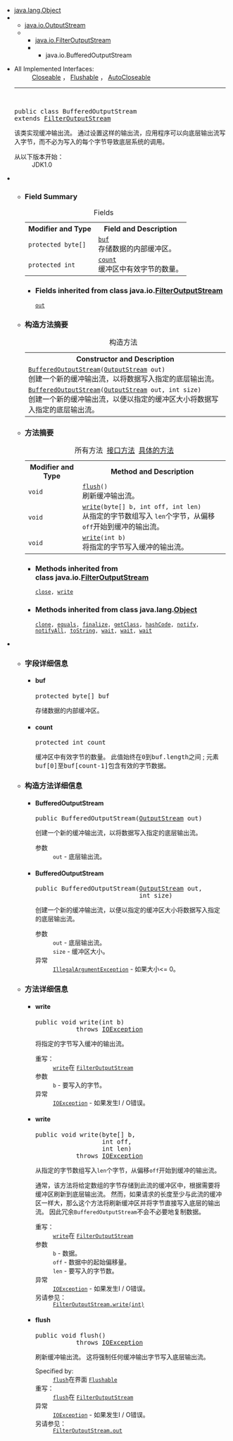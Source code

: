 <div class="contentContainer"> 
   <ul class="inheritance"> 
    <li><a href="../../java/lang/Object.html" title="class in java.lang">java.lang.Object</a></li> 
    <li> 
     <ul class="inheritance"> 
      <li><a href="../../java/io/OutputStream.html" title="class in java.io">java.io.OutputStream</a></li> 
      <li> 
       <ul class="inheritance"> 
        <li><a href="../../java/io/FilterOutputStream.html" title="class in java.io">java.io.FilterOutputStream</a></li> 
        <li> 
         <ul class="inheritance"> 
          <li>java.io.BufferedOutputStream</li> 
         </ul> </li> 
       </ul> </li> 
     </ul> </li> 
   </ul> 
   <div class="description"> 
    <ul class="blockList"> 
     <li class="blockList"> 
      <dl> 
       <dt>
         All Implemented Interfaces: 
       </dt> 
       <dd> 
        <span><a href="../../java/io/Closeable.html" title="java.io中的接口">Closeable</a> ， <a href="../../java/io/Flushable.html" title="java.io中的接口">Flushable</a> ， <a href="../../java/lang/AutoCloseable.html" title="java.lang中的接口">AutoCloseable</a></span> 
       </dd> 
      </dl> 
      <hr> <br> <pre>public class <span class="typeNameLabel">BufferedOutputStream</span>
extends <a href="../../java/io/FilterOutputStream.html" title="class in java.io">FilterOutputStream</a></pre> 
      <div class="block"> 
       <span>该类实现缓冲输出流。</span> 
       <span>通过设置这样的输出流，应用程序可以向底层输出流写入字节，而不必为写入的每个字节导致底层系统的调用。</span> 
      </div> 
      <dl> 
       <dt> 
        <span class="simpleTagLabel">从以下版本开始：</span> 
       </dt> 
       <dd>
         JDK1.0 
       </dd> 
      </dl> </li> 
    </ul> 
   </div> 
   <div class="summary"> 
    <ul class="blockList"> 
     <li class="blockList"> 
      <!-- =========== FIELD SUMMARY =========== --> 
      <ul class="blockList"> 
       <li class="blockList"><a name="field.summary"> 
         <!--   --> </a> <h3>Field Summary</h3> 
        <table class="memberSummary" border="0" cellpadding="3" cellspacing="0" summary="Field Summary table, listing fields, and an explanation"> 
         <caption> 
          <span>Fields</span> 
          <span class="tabEnd">&nbsp;</span> 
         </caption> 
         <tbody> 
          <tr> 
           <th class="colFirst" scope="col">Modifier and Type</th> 
           <th class="colLast" scope="col">Field and Description</th> 
          </tr> 
          <tr class="altColor"> 
           <td class="colFirst"><code>protected byte[]</code></td> 
           <td class="colLast"><code><span class="memberNameLink"><a href="../../java/io/BufferedOutputStream.html#buf">buf</a></span></code> 
            <div class="block">
              存储数据的内部缓冲区。 
            </div> </td> 
          </tr> 
          <tr class="rowColor"> 
           <td class="colFirst"><code>protected int</code></td> 
           <td class="colLast"><code><span class="memberNameLink"><a href="../../java/io/BufferedOutputStream.html#count">count</a></span></code> 
            <div class="block">
              缓冲区中有效字节的数量。 
            </div> </td> 
          </tr> 
         </tbody> 
        </table> 
        <ul class="blockList"> 
         <li class="blockList"><a name="fields.inherited.from.class.java.io.FilterOutputStream"> 
           <!--   --> </a> <h3>Fields inherited from class&nbsp;java.io.<a href="../../java/io/FilterOutputStream.html" title="class in java.io">FilterOutputStream</a></h3> <code><a href="../../java/io/FilterOutputStream.html#out">out</a></code></li> 
        </ul> </li> 
      </ul> 
      <!-- ======== CONSTRUCTOR SUMMARY ======== --> 
      <ul class="blockList"> 
       <li class="blockList"><a name="constructor.summary"> 
         <!--   --> </a> <h3>构造方法摘要</h3> 
        <table class="memberSummary" border="0" cellpadding="3" cellspacing="0" summary="Constructor Summary table, listing constructors, and an explanation"> 
         <caption> 
          <span>构造方法</span> 
          <span class="tabEnd">&nbsp;</span> 
         </caption> 
         <tbody> 
          <tr> 
           <th class="colOne" scope="col">Constructor and Description</th> 
          </tr> 
          <tr class="altColor"> 
           <td class="colOne"><code><span class="memberNameLink"><a href="../../java/io/BufferedOutputStream.html#BufferedOutputStream-java.io.OutputStream-">BufferedOutputStream</a></span>(<a href="../../java/io/OutputStream.html" title="class in java.io">OutputStream</a>&nbsp;out)</code> 
            <div class="block">
              创建一个新的缓冲输出流，以将数据写入指定的底层输出流。 
            </div> </td> 
          </tr> 
          <tr class="rowColor"> 
           <td class="colOne"><code><span class="memberNameLink"><a href="../../java/io/BufferedOutputStream.html#BufferedOutputStream-java.io.OutputStream-int-">BufferedOutputStream</a></span>(<a href="../../java/io/OutputStream.html" title="class in java.io">OutputStream</a>&nbsp;out, int&nbsp;size)</code> 
            <div class="block">
              创建一个新的缓冲输出流，以便以指定的缓冲区大小将数据写入指定的底层输出流。 
            </div> </td> 
          </tr> 
         </tbody> 
        </table> </li> 
      </ul> 
      <!-- ========== METHOD SUMMARY =========== --> 
      <ul class="blockList"> 
       <li class="blockList"><a name="method.summary"> 
         <!--   --> </a> <h3>方法摘要</h3> 
        <table class="memberSummary" border="0" cellpadding="3" cellspacing="0" summary="Method Summary table, listing methods, and an explanation"> 
         <caption> 
          <span id="t0" class="activeTableTab"><span>所有方法</span><span class="tabEnd">&nbsp;</span></span> 
          <span id="t2" class="tableTab"><span><a href="javascript:show(2);">接口方法</a></span><span class="tabEnd">&nbsp;</span></span> 
          <span id="t4" class="tableTab"><span><a href="javascript:show(8);">具体的方法</a></span><span class="tabEnd">&nbsp;</span></span> 
         </caption> 
         <tbody> 
          <tr> 
           <th class="colFirst" scope="col">Modifier and Type</th> 
           <th class="colLast" scope="col">Method and Description</th> 
          </tr> 
          <tr id="i0" class="altColor"> 
           <td class="colFirst"><code>void</code></td> 
           <td class="colLast"><code><span class="memberNameLink"><a href="../../java/io/BufferedOutputStream.html#flush--">flush</a></span>()</code> 
            <div class="block">
              刷新缓冲输出流。 
            </div> </td> 
          </tr> 
          <tr id="i1" class="rowColor"> 
           <td class="colFirst"><code>void</code></td> 
           <td class="colLast"><code><span class="memberNameLink"><a href="../../java/io/BufferedOutputStream.html#write-byte:A-int-int-">write</a></span>(byte[]&nbsp;b, int&nbsp;off, int&nbsp;len)</code> 
            <div class="block">
              从指定的字节数组写入 
             <code>len</code>个字节，从偏移 
             <code>off</code>开始到缓冲的输出流。 
            </div> </td> 
          </tr> 
          <tr id="i2" class="altColor"> 
           <td class="colFirst"><code>void</code></td> 
           <td class="colLast"><code><span class="memberNameLink"><a href="../../java/io/BufferedOutputStream.html#write-int-">write</a></span>(int&nbsp;b)</code> 
            <div class="block">
              将指定的字节写入缓冲的输出流。 
            </div> </td> 
          </tr> 
         </tbody> 
        </table> 
        <ul class="blockList"> 
         <li class="blockList"><a name="methods.inherited.from.class.java.io.FilterOutputStream"> 
           <!--   --> </a> <h3>Methods inherited from class&nbsp;java.io.<a href="../../java/io/FilterOutputStream.html" title="class in java.io">FilterOutputStream</a></h3> <code><a href="../../java/io/FilterOutputStream.html#close--">close</a>, <a href="../../java/io/FilterOutputStream.html#write-byte:A-">write</a></code></li> 
        </ul> 
        <ul class="blockList"> 
         <li class="blockList"><a name="methods.inherited.from.class.java.lang.Object"> 
           <!--   --> </a> <h3>Methods inherited from class&nbsp;java.lang.<a href="../../java/lang/Object.html" title="class in java.lang">Object</a></h3> <code><a href="../../java/lang/Object.html#clone--">clone</a>, <a href="../../java/lang/Object.html#equals-java.lang.Object-">equals</a>, <a href="../../java/lang/Object.html#finalize--">finalize</a>, <a href="../../java/lang/Object.html#getClass--">getClass</a>, <a href="../../java/lang/Object.html#hashCode--">hashCode</a>, <a href="../../java/lang/Object.html#notify--">notify</a>, <a href="../../java/lang/Object.html#notifyAll--">notifyAll</a>, <a href="../../java/lang/Object.html#toString--">toString</a>, <a href="../../java/lang/Object.html#wait--">wait</a>, <a href="../../java/lang/Object.html#wait-long-">wait</a>, <a href="../../java/lang/Object.html#wait-long-int-">wait</a></code></li> 
        </ul> </li> 
      </ul> </li> 
    </ul> 
   </div> 
   <div class="details"> 
    <ul class="blockList"> 
     <li class="blockList"> 
      <!-- ============ FIELD DETAIL =========== --> 
      <ul class="blockList"> 
       <li class="blockList"><a name="field.detail"> 
         <!--   --> </a> <h3>字段详细信息</h3> <a name="buf"> 
         <!--   --> </a> 
        <ul class="blockList"> 
         <li class="blockList"> <h4>buf</h4> <pre>protected&nbsp;byte[] buf</pre> 
          <div class="block">
            存储数据的内部缓冲区。 
          </div> </li> 
        </ul> <a name="count"> 
         <!--   --> </a> 
        <ul class="blockListLast"> 
         <li class="blockList"> <h4>count</h4> <pre>protected&nbsp;int count</pre> 
          <div class="block"> 
           <span>缓冲区中有效字节的数量。</span> 
           <span>此值始终在<tt>0</tt>到<tt>buf.length之间</tt> ;</span> 
           <span>元素<tt>buf[0]</tt>至<tt>buf[count-1]</tt>包含有效的字节数据。</span> 
          </div> </li> 
        </ul> </li> 
      </ul> 
      <!-- ========= CONSTRUCTOR DETAIL ======== --> 
      <ul class="blockList"> 
       <li class="blockList"><a name="constructor.detail"> 
         <!--   --> </a> <h3>构造方法详细信息</h3> <a name="BufferedOutputStream-java.io.OutputStream-"> 
         <!--   --> </a> 
        <ul class="blockList"> 
         <li class="blockList"> <h4>BufferedOutputStream</h4> <pre>public&nbsp;BufferedOutputStream(<a href="../../java/io/OutputStream.html" title="class in java.io">OutputStream</a>&nbsp;out)</pre> 
          <div class="block">
            创建一个新的缓冲输出流，以将数据写入指定的底层输出流。 
          </div> 
          <dl> 
           <dt> 
            <span class="paramLabel">参数</span> 
           </dt> 
           <dd> 
            <code>out</code> - 底层输出流。 
           </dd> 
          </dl> </li> 
        </ul> <a name="BufferedOutputStream-java.io.OutputStream-int-"> 
         <!--   --> </a> 
        <ul class="blockListLast"> 
         <li class="blockList"> <h4>BufferedOutputStream</h4> <pre>public&nbsp;BufferedOutputStream(<a href="../../java/io/OutputStream.html" title="class in java.io">OutputStream</a>&nbsp;out,
                            int&nbsp;size)</pre> 
          <div class="block">
            创建一个新的缓冲输出流，以便以指定的缓冲区大小将数据写入指定的底层输出流。 
          </div> 
          <dl> 
           <dt> 
            <span class="paramLabel">参数</span> 
           </dt> 
           <dd> 
            <code>out</code> - 底层输出流。 
           </dd> 
           <dd> 
            <code>size</code> - 缓冲区大小。 
           </dd> 
           <dt> 
            <span class="throwsLabel">异常</span> 
           </dt> 
           <dd> 
            <code><a href="../../java/lang/IllegalArgumentException.html" title="class in java.lang">IllegalArgumentException</a></code> - 如果大小&lt;= 0。 
           </dd> 
          </dl> </li> 
        </ul> </li> 
      </ul> 
      <!-- ============ METHOD DETAIL ========== --> 
      <ul class="blockList"> 
       <li class="blockList"><a name="method.detail"> 
         <!--   --> </a> <h3>方法详细信息</h3> <a name="write-int-"> 
         <!--   --> </a> 
        <ul class="blockList"> 
         <li class="blockList"> <h4>write</h4> <pre>public&nbsp;void&nbsp;write(int&nbsp;b)
           throws <a href="../../java/io/IOException.html" title="class in java.io">IOException</a></pre> 
          <div class="block">
            将指定的字节写入缓冲的输出流。 
          </div> 
          <dl> 
           <dt> 
            <span class="overrideSpecifyLabel">重写：</span> 
           </dt> 
           <dd> 
            <code><a href="../../java/io/FilterOutputStream.html#write-int-">write</a></code>在 
            <code><a href="../../java/io/FilterOutputStream.html" title="class in java.io">FilterOutputStream</a></code> 
           </dd> 
           <dt> 
            <span class="paramLabel">参数</span> 
           </dt> 
           <dd> 
            <code>b</code> - 要写入的字节。 
           </dd> 
           <dt> 
            <span class="throwsLabel">异常</span> 
           </dt> 
           <dd> 
            <code><a href="../../java/io/IOException.html" title="class in java.io">IOException</a></code> - 如果发生I / O错误。 
           </dd> 
          </dl> </li> 
        </ul> <a name="write-byte:A-int-int-"> 
         <!--   --> </a> 
        <ul class="blockList"> 
         <li class="blockList"> <h4>write</h4> <pre>public&nbsp;void&nbsp;write(byte[]&nbsp;b,
                  int&nbsp;off,
                  int&nbsp;len)
           throws <a href="../../java/io/IOException.html" title="class in java.io">IOException</a></pre> 
          <div class="block"> 
           <span>从指定的字节数组写入<code>len</code>个字节，从偏移<code>off</code>开始到缓冲的输出流。</span> 
           <p> <span>通常，该方法将给定数组的字节存储到此流的缓冲区中，根据需要将缓冲区刷新到底层输出流。</span> <span>然而，如果请求的长度至少与此流的缓冲区一样大，那么这个方法将刷新缓冲区并将字节直接写入底层的输出流。</span> <span>因此冗余<code>BufferedOutputStream</code>不会不必要地复制数据。</span> </p> 
          </div> 
          <dl> 
           <dt> 
            <span class="overrideSpecifyLabel">重写：</span> 
           </dt> 
           <dd> 
            <code><a href="../../java/io/FilterOutputStream.html#write-byte:A-int-int-">write</a></code>在 
            <code><a href="../../java/io/FilterOutputStream.html" title="class in java.io">FilterOutputStream</a></code> 
           </dd> 
           <dt> 
            <span class="paramLabel">参数</span> 
           </dt> 
           <dd> 
            <code>b</code> - 数据。 
           </dd> 
           <dd> 
            <code>off</code> - 数据中的起始偏移量。 
           </dd> 
           <dd> 
            <code>len</code> - 要写入的字节数。 
           </dd> 
           <dt> 
            <span class="throwsLabel">异常</span> 
           </dt> 
           <dd> 
            <code><a href="../../java/io/IOException.html" title="class in java.io">IOException</a></code> - 如果发生I / O错误。 
           </dd> 
           <dt> 
            <span class="seeLabel">另请参见：</span> 
           </dt> 
           <dd> 
            <a href="../../java/io/FilterOutputStream.html#write-int-"><code>FilterOutputStream.write(int)</code></a> 
           </dd> 
          </dl> </li> 
        </ul> <a name="flush--"> 
         <!--   --> </a> 
        <ul class="blockListLast"> 
         <li class="blockList"> <h4>flush</h4> <pre>public&nbsp;void&nbsp;flush()
           throws <a href="../../java/io/IOException.html" title="class in java.io">IOException</a></pre> 
          <div class="block"> 
           <span>刷新缓冲输出流。</span> 
           <span>这将强制任何缓冲输出字节写入底层输出流。</span> 
          </div> 
          <dl> 
           <dt> 
            <span class="overrideSpecifyLabel">Specified by:</span> 
           </dt> 
           <dd> 
            <code><a href="../../java/io/Flushable.html#flush--">flush</a></code>在界面 
            <code><a href="../../java/io/Flushable.html" title="interface in java.io">Flushable</a></code> 
           </dd> 
           <dt> 
            <span class="overrideSpecifyLabel">重写：</span> 
           </dt> 
           <dd> 
            <code><a href="../../java/io/FilterOutputStream.html#flush--">flush</a></code>在 
            <code><a href="../../java/io/FilterOutputStream.html" title="class in java.io">FilterOutputStream</a></code> 
           </dd> 
           <dt> 
            <span class="throwsLabel">异常</span> 
           </dt> 
           <dd> 
            <code><a href="../../java/io/IOException.html" title="class in java.io">IOException</a></code> - 如果发生I / O错误。 
           </dd> 
           <dt> 
            <span class="seeLabel">另请参见：</span> 
           </dt> 
           <dd> 
            <a href="../../java/io/FilterOutputStream.html#out"><code>FilterOutputStream.out</code></a> 
           </dd> 
          </dl> </li> 
        </ul> </li> 
      </ul> </li> 
    </ul> 
   </div> 
  </div>